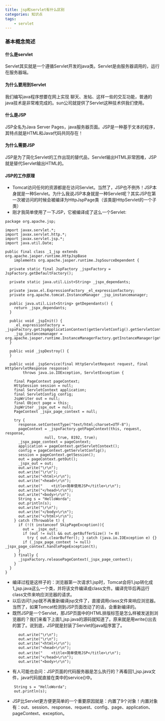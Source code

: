 ```yaml
---
title: jsp和servlet有什么区别
categories: 知识点
tags: 
	- servlet
---
```

 <meta name="referrer" content="no-referrer" />

### 基本概念简述
#### 什么是servlet

Servlet其实就是一个遵循Servlet开发的java类。Servlet是由服务器调用的，运行在服务器端。
<!-- more -->
#### 为什么要用到Servlet
我们编写java程序想要在网上实现 聊天、发帖、这样一些的交互功能，普通的java技术是非常难完成的。sun公司就提供了Servlet这种技术供我们使用。
#### 什么是JSP
JSP全名为Java Server Pages，java服务器页面。JSP是一种基于文本的程序，其特点就是HTML和Java代码共同存在！
#### 为什么需要JSP
JSP是为了简化Servlet的工作出现的替代品，Servlet输出HTML非常困难，JSP就是替代Servlet输出HTML的。
#### JSP的工作原理
* Tomcat访问任何的资源都是在访问Servlet。当然了，JSP也不例外！JSP本身就是一种Servlet。为什么我说JSP本身就是一种Servlet呢？其实JSP在第一次被访问的时候会被编译为HttpJspPage类（该类是HttpServlet的一个子类）
* 刚才我简单使用了一下JSP，它被编译成了这么一个Servlet:

```
package org.apache.jsp;

import javax.servlet.*;
import javax.servlet.http.*;
import javax.servlet.jsp.*;
import java.util.Date;

public final class _1_jsp extends org.apache.jasper.runtime.HttpJspBase
    implements org.apache.jasper.runtime.JspSourceDependent {

  private static final JspFactory _jspxFactory = JspFactory.getDefaultFactory();

  private static java.util.List<String> _jspx_dependants;

  private javax.el.ExpressionFactory _el_expressionfactory;
  private org.apache.tomcat.InstanceManager _jsp_instancemanager;

  public java.util.List<String> getDependants() {
    return _jspx_dependants;
  }

  public void _jspInit() {
    _el_expressionfactory = _jspxFactory.getJspApplicationContext(getServletConfig().getServletContext()).getExpressionFactory();
    _jsp_instancemanager = org.apache.jasper.runtime.InstanceManagerFactory.getInstanceManager(getServletConfig());
  }

  public void _jspDestroy() {
  }

  public void _jspService(final HttpServletRequest request, final HttpServletResponse response)
        throws java.io.IOException, ServletException {

    final PageContext pageContext;
    HttpSession session = null;
    final ServletContext application;
    final ServletConfig config;
    JspWriter out = null;
    final Object page = this;
    JspWriter _jspx_out = null;
    PageContext _jspx_page_context = null;

    try {
      response.setContentType("text/html;charset=UTF-8");
      pageContext = _jspxFactory.getPageContext(this, request, response,
                  null, true, 8192, true);
      _jspx_page_context = pageContext;
      application = pageContext.getServletContext();
      config = pageContext.getServletConfig();
      session = pageContext.getSession();
      out = pageContext.getOut();
      _jspx_out = out;
      out.write("\r\n");
      out.write("\r\n");
      out.write("<html>\r\n");
      out.write("<head>\r\n");
      out.write("    <title>简单使用JSP</title>\r\n");
      out.write("</head>\r\n");
      out.write("<body>\r\n");
      String s = "HelloWorda";
      out.println(s);
      out.write("\r\n");
      out.write("</body>\r\n");
      out.write("</html>\r\n");
    } catch (Throwable t) {
      if (!(t instanceof SkipPageException)){
        out = _jspx_out;
        if (out != null && out.getBufferSize() != 0)
          try { out.clearBuffer(); } catch (java.io.IOException e) {}
        if (_jspx_page_context != null) _jspx_page_context.handlePageException(t);
      }
    } finally {
      _jspxFactory.releasePageContext(_jspx_page_context);
    }
  }
}
```
* 编译过程是这样子的：浏览器第一次请求1.jsp时，Tomcat会将1.jsp转化成1_jsp.java这么一个类，并将该文件编译成class文件。编译完毕后再运行class文件来响应浏览器的请求。
* 以后访问1.jsp就不再重新编译jsp文件了，直接调用class文件来响应浏览器。当然了，如果Tomcat检测到JSP页面改动了的话，会重新编译的。
* 既然JSP是一个Servlet，那JSP页面中的HTML排版标签是怎么样被发送到浏览器的？我们来看下上面1_jsp.java的源码就知道了。原来就是用write()出去的罢了。说到底，JSP就是封装了Servlet的java程序罢了。

```
      out.write("\r\n");
      out.write("\r\n");
      out.write("<html>\r\n");
      out.write("<head>\r\n");
      out.write("    <title>简单使用JSP</title>\r\n");
      out.write("</head>\r\n");
      out.write("<body>\r\n");
```
* 有人可能也会问：JSP页面的代码服务器是怎么执行的？再看回1_jsp.java文件，java代码就直接在类中的service()中。

```
    String s = "HelloWorda";
    out.println(s);
```
* JSP比Servlet更方便更简单的一个重要原因就是：内置了9个对象！内置对象有：out、session、response、request、config、page、application、pageContext、exception。
